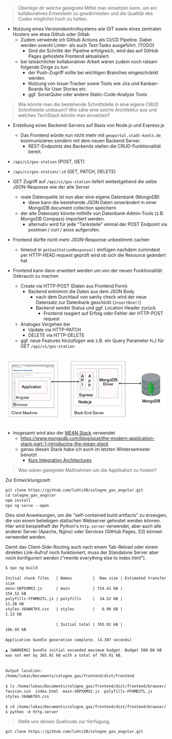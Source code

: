 >Überlege dir welche geeignete Mittel man einsetzen kann, um ein kollaboratives Entwickeln zu gewährleisten und die Qualität des Codes möglichst hoch zu halten.

- Nutzung eines Versionskontrollsystems wie GIT sowie eines zentralen Hosters wie etwa Github oder Gitlab
  - Zudem verwende ich Github Actions als CI/CD Pipeline. Dabei werden sowohl Linter- als auch Test-Tasks ausgeführt. (TODO)
    - Sind die Schritte der Pipeline erfolgreich, wird das auf GitHub Pages gehostete Frontend aktualisiert.
  - bei tatsächlicher kollaborativer Arbeit wären zudem noch ratsam folgende Dinge zu tun:
    - der Push-Zugriff sollte bei wichtigen Branches eingeschränkt werden.
    - Nutzung von Issue-Tracker sowie Tools wie Jira und Kanban-Boards für User Stories etc.
    - ggf. SonarQube oder andere Static-Code-Analyse Tools

>Wie könnte man die bestehende Schnittstelle in eine eigene CRUD Schnittstelle umbauen? Wie sähe eine solche Architektur aus und welchen TechStack könnte man einsetzen?

- Erstellung eines Backend-Servers auf Basis von Node.js und Express.js
  - Das Frontend würde nun nicht mehr mit `geoportal.stadt-koeln.de` kommunizieren sondern mit dem neuen Backend Server.
    - REST-Endpoints des Backends stellen die CRUD-Funktionalität bereit.
  
- `/api/v1/gas-station` (POST, GET)
- `/api/v1/gas-station/:id` (GET, PATCH, DELETE)

- GET Zugriff auf `/api/v1/gas-station` liefert weitestgehend die selbe JSON-Response wie der alte Server
  - reale Datenquelle ist nun aber eine eigene Datenbank (MongoDB)
    - diese kann die bestehende JSON Daten unverändert in einer MongoDB document collection speichern
  - der alte Datensatz könnte mithilfe von Datenbank-Admin-Tools (z.B. MongoDB Compass) importiert werden.
    - alternativ wird für jede "Tankstelle" einmal der POST Endpoint via postman / curl / axios aufgerufen. 
    
- Frontend dürfte nicht mehr JSON-Response unbestimmt cachen
  - timeout in `getGasStationResponse()` einfügen nachdem zumindest per HTTP-HEAD request geprüft wird ob sich die Resource geändert hat

- Frontend kann dann erweitert werden um von der neuen Funktionalität Gebrauch zu machen
  - Create via HTTP-POST (Daten aus Frontend Form)
    - Backend entnimmt die Daten aus dem JSON Body
      - nach dem Durchlauf von sanity check wird der neue Datensatz zur Datenbank geschickt (`insertOne()`)
      - Backend sendet Status und ggf. Location Header zurück
          - Frontend reagiert auf Erfolg oder Fehler der HTTP-POST request 
  - Analoges Vorgehen bei        
    - Update via HTTP-PATCH
    - DELETE via HTTP-DELETE
  - ggf. neue Features hinzufügen wie z.B. ein Query Parameter `PLZ` für GET `/api/v1/gas-station`



![Abb. MEAN Stack](image.png)
 
- Insgesamt wird also der [MEAN Stack](https://en.wikipedia.org/wiki/MEAN_(solution_stack)) verwendet
  - https://www.mongodb.com/blog/post/the-modern-application-stack-part-1-introducing-the-mean-stack
  - genau diesen Stack habe ich auch im letzten Wintersemester benutzt
    - [Kurs Integration Architectures](https://eva2.inf.h-brs.de/studium/curriculum/2017/matrix/bi/473/en/)


>Was wären geeignete Maßnahmen um die Applikation zu hosten? 

Zur Entwicklungszeit:
```
git clone https://github.com/lukts30/cologne_gas_angular.git
cd cologne_gas_angular
npm install
npx ng serve --open
```

Dies sind Anweisungen, um die "self-contained build artifacts" zu erzeugen, die von einem beliebigen statischen Webserver gehostet werden können.
Hier wird beispielhaft der Python's `http.server` verwendet, aber auch alle anderer Server (Apache, Nginx) oder Services (GitHub Pages, S3) können verwendet werden.

Damit das Client-Side-Routing auch nach einem Tab-Reload oder einem direkten Link-Aufruf noch funktioniert, muss der Standalone Server aber noch konfiguriert werden ("rewrite everything else to index.html").

```
$ npx ng build

Initial chunk files   | Names         |  Raw size | Estimated transfer size
main-SKPXXMX2.js      | main          | 724.41 kB |               154.52 kB
polyfills-FFHMD2TL.js | polyfills     |  34.52 kB |                11.28 kB
styles-36AW6TKX.css   | styles        |   6.98 kB |                 1.13 kB

                      | Initial total | 765.91 kB |               166.93 kB

Application bundle generation complete. [4.307 seconds]

▲ [WARNING] bundle initial exceeded maximum budget. Budget 500.00 kB was not met by 265.91 kB with a total of 765.91 kB.


Output location: /home/lukas/Documents/cologne_gas/frontend/dist/frontend

$ ls /home/lukas/Documents/cologne_gas/frontend/dist/frontend/browser/
favicon.ico  index.html  main-SKPXXMX2.js  polyfills-FFHMD2TL.js  styles-36AW6TKX.css

$ cd /home/lukas/Documents/cologne_gas/frontend/dist/frontend/browser/
$ python -m http.server
```


>Stelle uns deinen Quellcode zur Verfügung.

```
git clone https://github.com/lukts30/cologne_gas_angular.git
```